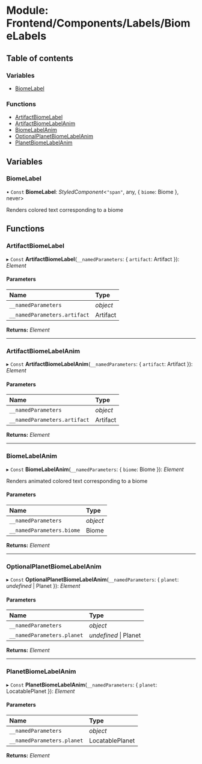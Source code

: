 # Module: Frontend/Components/Labels/BiomeLabels

## Table of contents

### Variables

- [BiomeLabel](frontend_components_labels_biomelabels.md#biomelabel)

### Functions

- [ArtifactBiomeLabel](frontend_components_labels_biomelabels.md#artifactbiomelabel)
- [ArtifactBiomeLabelAnim](frontend_components_labels_biomelabels.md#artifactbiomelabelanim)
- [BiomeLabelAnim](frontend_components_labels_biomelabels.md#biomelabelanim)
- [OptionalPlanetBiomeLabelAnim](frontend_components_labels_biomelabels.md#optionalplanetbiomelabelanim)
- [PlanetBiomeLabelAnim](frontend_components_labels_biomelabels.md#planetbiomelabelanim)

## Variables

### BiomeLabel

• `Const` **BiomeLabel**: _StyledComponent_<`"span"`, any, { `biome`: Biome }, never\>

Renders colored text corresponding to a biome

## Functions

### ArtifactBiomeLabel

▸ `Const` **ArtifactBiomeLabel**(`__namedParameters`: { `artifact`: Artifact }): _Element_

#### Parameters

| Name                         | Type     |
| :--------------------------- | :------- |
| `__namedParameters`          | _object_ |
| `__namedParameters.artifact` | Artifact |

**Returns:** _Element_

---

### ArtifactBiomeLabelAnim

▸ `Const` **ArtifactBiomeLabelAnim**(`__namedParameters`: { `artifact`: Artifact }): _Element_

#### Parameters

| Name                         | Type     |
| :--------------------------- | :------- |
| `__namedParameters`          | _object_ |
| `__namedParameters.artifact` | Artifact |

**Returns:** _Element_

---

### BiomeLabelAnim

▸ `Const` **BiomeLabelAnim**(`__namedParameters`: { `biome`: Biome }): _Element_

Renders animated colored text corresponding to a biome

#### Parameters

| Name                      | Type     |
| :------------------------ | :------- |
| `__namedParameters`       | _object_ |
| `__namedParameters.biome` | Biome    |

**Returns:** _Element_

---

### OptionalPlanetBiomeLabelAnim

▸ `Const` **OptionalPlanetBiomeLabelAnim**(`__namedParameters`: { `planet`: _undefined_ \| Planet }): _Element_

#### Parameters

| Name                       | Type                  |
| :------------------------- | :-------------------- |
| `__namedParameters`        | _object_              |
| `__namedParameters.planet` | _undefined_ \| Planet |

**Returns:** _Element_

---

### PlanetBiomeLabelAnim

▸ `Const` **PlanetBiomeLabelAnim**(`__namedParameters`: { `planet`: LocatablePlanet }): _Element_

#### Parameters

| Name                       | Type            |
| :------------------------- | :-------------- |
| `__namedParameters`        | _object_        |
| `__namedParameters.planet` | LocatablePlanet |

**Returns:** _Element_
